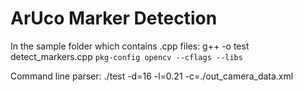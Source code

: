 ArUco Marker Detection
======================
In the sample folder which contains .cpp files: g++ -o test detect_markers.cpp `pkg-config opencv --cflags --libs`

Command line parser: ./test -d=16 -l=0.21 -c=./out_camera_data.xml